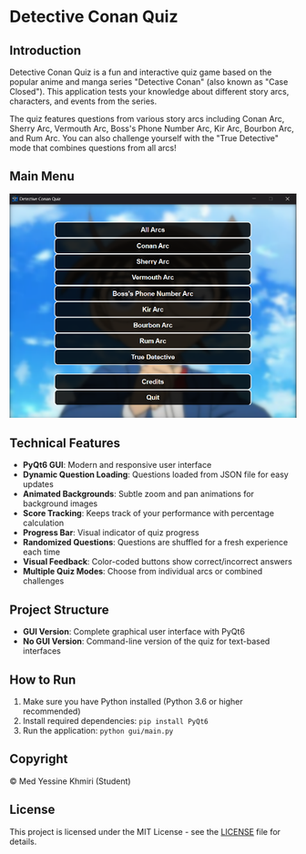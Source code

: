 # Detective Conan Quiz

## Introduction

Detective Conan Quiz is a fun and interactive quiz game based on the popular anime and manga series "Detective Conan" (also known as "Case Closed"). This application tests your knowledge about different story arcs, characters, and events from the series.

The quiz features questions from various story arcs including Conan Arc, Sherry Arc, Vermouth Arc, Boss's Phone Number Arc, Kir Arc, Bourbon Arc, and Rum Arc. You can also challenge yourself with the "True Detective" mode that combines questions from all arcs!

## Main Menu

![Main Menu](./Main/menu.png)


## Technical Features

- **PyQt6 GUI**: Modern and responsive user interface
- **Dynamic Question Loading**: Questions loaded from JSON file for easy updates
- **Animated Backgrounds**: Subtle zoom and pan animations for background images
- **Score Tracking**: Keeps track of your performance with percentage calculation
- **Progress Bar**: Visual indicator of quiz progress
- **Randomized Questions**: Questions are shuffled for a fresh experience each time
- **Visual Feedback**: Color-coded buttons show correct/incorrect answers
- **Multiple Quiz Modes**: Choose from individual arcs or combined challenges

## Project Structure

- **GUI Version**: Complete graphical user interface with PyQt6
- **No GUI Version**: Command-line version of the quiz for text-based interfaces

## How to Run

1. Make sure you have Python installed (Python 3.6 or higher recommended)
2. Install required dependencies: `pip install PyQt6`
3. Run the application: `python gui/main.py`

## Copyright

© Med Yessine Khmiri (Student)

## License

This project is licensed under the MIT License - see the [LICENSE](./LICENSE) file for details.
